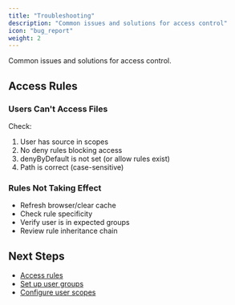 ```yaml
---
title: "Troubleshooting"
description: "Common issues and solutions for access control"
icon: "bug_report"
weight: 2
---
```


Common issues and solutions for access control.

## Access Rules

### Users Can't Access Files

Check:
1. User has source in scopes
2. No deny rules blocking access
3. denyByDefault is not set (or allow rules exist)
4. Path is correct (case-sensitive)

### Rules Not Taking Effect

- Refresh browser/clear cache
- Check rule specificity
- Verify user is in expected groups
- Review rule inheritance chain

## Next Steps

- [Access rules](/docs/access-control/rules/)
- [Set up user groups](/docs/access-control/groups/)
- [Configure user scopes](/docs/access-control/scopes/)
